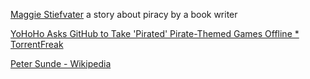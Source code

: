 
[Maggie Stiefvater](http://maggie-stiefvater.tumblr.com/post/166952028861/ive-decided-to-tell-you-guys-a-story-about)
a story about piracy by a book writer

[YoHoHo Asks GitHub to Take 'Pirated' Pirate-Themed Games Offline * TorrentFreak](https://torrentfreak.com/yohoho-asks-github-to-take-pirated-pirate-themed-games-offline-240710/)

[Peter Sunde - Wikipedia](https://en.wikipedia.org/wiki/Peter_Sunde)
